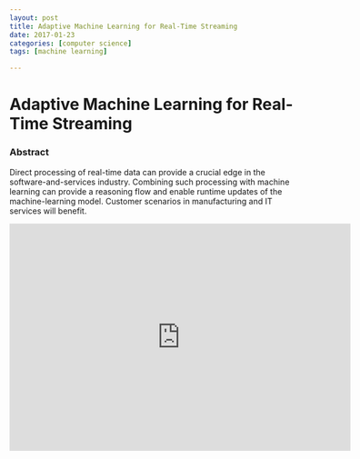 ```yaml
---
layout: post
title: Adaptive Machine Learning for Real-Time Streaming 
date: 2017-01-23
categories: [computer science]
tags: [machine learning]

---
```



Adaptive Machine Learning for Real-Time Streaming
========


### Abstract

Direct processing of real-time data can provide a crucial edge in the software-and-services industry. Combining such processing with machine learning can provide a reasoning flow and enable runtime updates of the machine-learning model. Customer scenarios in manufacturing and IT services will benefit.


<iframe width="600" height="400" src="https://www.youtube.com/embed/fAvrUsfMS4Y" frameborder="0" allowfullscreen></iframe>